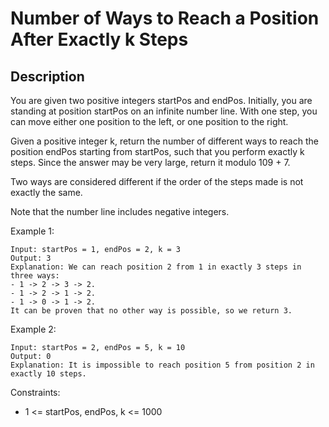 # Number of Ways to Reach a Position After Exactly k Steps

## Description

You are given two positive integers startPos and endPos. Initially, you are standing at position startPos on an infinite number line. With one step, you can move either one position to the left, or one position to the right.

Given a positive integer k, return the number of different ways to reach the position endPos starting from startPos, such that you perform exactly k steps. Since the answer may be very large, return it modulo 109 + 7.

Two ways are considered different if the order of the steps made is not exactly the same.

Note that the number line includes negative integers.
 
Example 1:
<!-- ![Alt](https://assets.leetcode.com/uploads/2021/05/01/maxarea1-grid.jpg) -->

```
Input: startPos = 1, endPos = 2, k = 3
Output: 3
Explanation: We can reach position 2 from 1 in exactly 3 steps in three ways:
- 1 -> 2 -> 3 -> 2.
- 1 -> 2 -> 1 -> 2.
- 1 -> 0 -> 1 -> 2.
It can be proven that no other way is possible, so we return 3.
```

Example 2:

```
Input: startPos = 2, endPos = 5, k = 10
Output: 0
Explanation: It is impossible to reach position 5 from position 2 in exactly 10 steps.
```

Constraints:

- 1 <= startPos, endPos, k <= 1000
